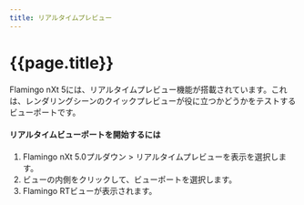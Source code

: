 ```yaml
---
title: リアルタイムプレビュー
---
```


# {{page.title}}
Flamingo nXt 5には、リアルタイムプレビュー機能が搭載されています。これは、レンダリングシーンのクイックプレビューが役に立つかどうかをテストするビューポートです。

#### リアルタイムビューポートを開始するには
1. Flamingo nXt 5.0プルダウン > リアルタイムプレビューを表示を選択します。
1. ビューの内側をクリックして、ビューポートを選択します。
3. Flamingo RTビューが表示されます。
